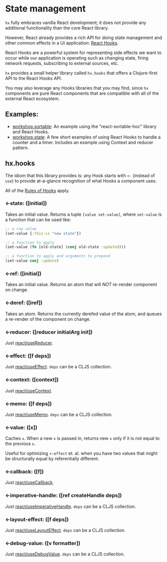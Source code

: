 # State management

`hx` fully embraces vanilla React development; it does not provide any 
additional functionality than the core React library.

However, React already provides a rich API for doing state management and other
common effects in a UI application: [React Hooks](https://reactjs.org/docs/hooks-overview.html).

React Hooks are a powerful system for representing side effects we want to occur
while our application is operating such as changing state, firing network
requests, subscribing to external sources, etc.

`hx` provides a small helper library called `hx.hooks` that offers a
Clojure-first API to the React Hooks API.

You may also leverage any Hooks libraries that you may find, since `hx` 
components are pure React components that are compatible with all of the 
external React ecosystem.

## Examples:
 - [workshop.sortable](../examples/workshop/sortable.cljs): An example using the
 "react-sortable-hoc" library and React Hooks.
 - [workshop.state](../examples/workshop/state.cljs): A few short examples of 
 using React Hooks to handle a counter and a timer. Includes an example using
 Context and reducer pattern.

## hx.hooks

The idiom that this library provides is: any Hook starts with `<-` 
(instead of `use`) to provide at-a-glance recognition of what Hooks a component
uses.

All of the [Rules of Hooks](https://reactjs.org/docs/hooks-overview.html#%EF%B8%8F-rules-of-hooks)
apply.

### <-state: ([initial])

Takes an initial value. Returns a tuple `[value set-value]`, where `set-value`
is a function that can be used like:

```clojure
;; a raw value
(set-value {:this-is "new state"})

;; a function to apply
(set-value (fn [old-state] (conj old-state :updated)))

;; a function to apply and arguments to prepend
(set-value conj :update)
```

### <-ref: ([initial])

Takes an initial value. Returns an atom that will _NOT_ re-render component on
change.

### <-deref: ([iref])

Takes an atom. Returns the currently derefed value of the atom, and queues a 
re-render of the component on change.

### <-reducer: ([reducer initialArg init])

Just [react/useReducer](https://reactjs.org/docs/hooks-reference.html#usereducer).

### <-effect: ([f deps])

Just [react/useEffect](https://reactjs.org/docs/hooks-reference.html#useeffect).
`deps` can be a CLJS collection.

### <-context: ([context])

Just [react/useContext](https://reactjs.org/docs/hooks-reference.html#usecontext).

### <-memo: ([f deps])

Just [react/useMemo](https://reactjs.org/docs/hooks-reference.html#usememo).
`deps` can be a CLJS collection.

### <-value: ([x])

Caches `x`. When a new `x` is passed in, returns new `x` only if it is
not equal to the previous `x`.

Useful for optimizing `<-effect` et. al. when you have two values that might
be structurally equal by referentially different.

### <-callback: ([f])

Just [react/useCallback](https://reactjs.org/docs/hooks-reference.html#usecallback).

### <-imperative-handle: ([ref createHandle deps])

Just [react/useImperativeHandle](https://reactjs.org/docs/hooks-reference.html#useimperativehandle).
`deps` can be a CLJS collection.

### <-layout-effect: ([f deps])

Just [react/useLayoutEffect](https://reactjs.org/docs/hooks-reference.html#uselayouteffect).
`deps` can be a CLJS collection.

### <-debug-value: ([v formatter])

Just [react/useDebugValue](https://reactjs.org/docs/hooks-reference.html#usedebugvalue).
`deps` can be a CLJS collection.
